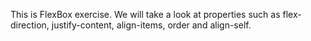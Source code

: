 This is FlexBox exercise. We will take a look at properties such as flex-direction, justify-content, align-items, order and align-self.